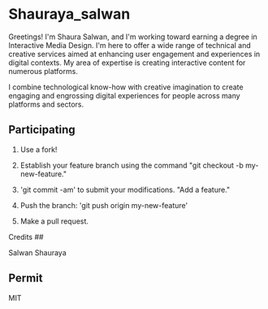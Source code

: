 # Shauraya_salwan

Greetings!
I'm Shaura Salwan, and I'm working toward earning a degree in Interactive Media Design. I'm here to offer a wide range of technical and creative services aimed at enhancing user engagement and experiences in digital contexts. My area of expertise is creating interactive content for numerous platforms.

I combine technological know-how with creative imagination to create engaging and engrossing digital experiences for people across many platforms and sectors.

## Participating



1. Use a fork!

2. Establish your feature branch using the command "git checkout -b my-new-feature."

3. 'git commit -am' to submit your modifications. "Add a feature."

4. Push the branch: 'git push origin my-new-feature'

5. Make a pull request.



Credits ##



Salwan Shauraya



## Permit



MIT
